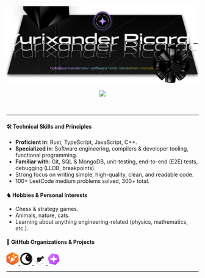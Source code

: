 <img src="./assets/header.png" />

<p align="center">
  <a href="https://skillicons.dev">
    <img src="https://skillicons.dev/icons?i=ts,rust,cpp,react,nextjs,tailwind,git,electron,mysql,webflow,figma" />
  </a>
</p>

<br />

<hr />

#### 🛠 Technical Skills and Principles
- **Proficient in**: Rust, TypeScript, JavaScript, C++.
- **Specialized in**: Software engineering, compilers & developer tooling, functional programming.
- **Familiar with**: Git, SQL & MongoDB, unit-testing, end-to-end (E2E) tests, debugging (LLDB, breakpoints).
- Strong focus on writing simple, high-quality, clean, and readable code.
- 100+ LeetCode medium problems solved, 300+ total.

#### ♞ Hobbies & Personal Interests
- Chess & strategy games.
- Animals, nature, cats.
- Learning about anything engineering-related (physics, mathematics, etc.).

#### 🌟 GitHub Organizations & Projects

<a href="https://github.com/codex-tooling/tails">
  <img width="32" src="./assets/tails-project-logo.png" />
</a>
<a href="https://github.com/halfmoongames">
  <img width="32" src="./assets/halfmoongames-org-logo.png" />
</a>
<a href="https://github.com/codex-tooling">
  <img width="32" src="./assets/codex-tooling-org-logo.png" />
</a>
<a href="https://github.com/yurixander/mirage">
  <img width="32" src="./assets/mirage-project-logo.png" />
</a>

<hr />
